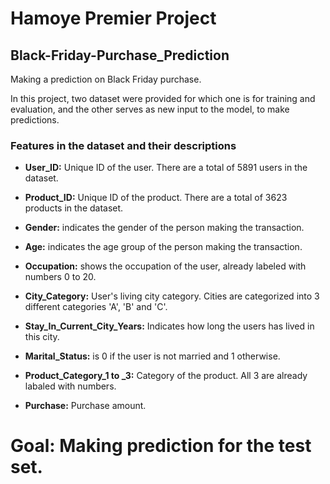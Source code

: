 # Hamoye Premier Project

## Black-Friday-Purchase_Prediction
Making a prediction on Black Friday purchase.

In this project, two dataset were provided for which one is for training and evaluation, and the other serves as new input to the model, to make predictions.

### Features in the dataset and their descriptions

- **User_ID:** Unique ID of the user. There are a total of 5891 users in the dataset.

- **Product_ID:** Unique ID of the product. There are a total of 3623 products in the dataset.

- **Gender:** indicates the gender of the person making the transaction.

- **Age:** indicates the age group of the person making the transaction.

- **Occupation:** shows the occupation of the user, already labeled with numbers 0 to 20.

- **City_Category:** User's living city category. Cities are categorized into 3 different categories 'A', 'B' and 'C'.

- **Stay_In_Current_City_Years:** Indicates how long the users has lived in this city.

- **Marital_Status:** is 0 if the user is not married and 1 otherwise.

- **Product_Category_1 to _3:** Category of the product. All 3 are already labaled with numbers.

- **Purchase:** Purchase amount.

# Goal: Making prediction for the test set.
